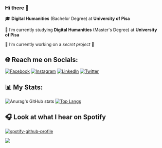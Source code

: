 ### Hi there 👋
🎓 <b>Digital Humanities</b> (Bachelor Degree) at <b>University of Pisa</b>

🌱 I’m currently studying <b>Digital Humanities</b> (Master's Degree) at <b>University of Pisa</b>

🔭 I’m currently working on a <i>secret project</i> 🤫

## 🌐 Reach me on Socials:
[![Facebook](https://img.shields.io/badge/Facebook-%231877F2.svg?logo=Facebook&logoColor=white)](https://facebook.com/VincetHD) [![Instagram](https://img.shields.io/badge/Instagram-%23E4405F.svg?logo=Instagram&logoColor=white)](https://instagram.com/il_samaritano) [![LinkedIn](https://img.shields.io/badge/LinkedIn-%230077B5.svg?logo=linkedin&logoColor=white)](https://linkedin.com/in/vincenzo-sammartino-0339191a1) [![Twitter](https://img.shields.io/badge/Twitter-%231DA1F2.svg?logo=Twitter&logoColor=white)](https://twitter.com/vincenzosamma23) 

## 📊 My Stats:

![Anurag's GitHub stats](https://github-readme-stats.vercel.app/api?username=ilsamaritano&show_icons=true&theme=gradient)
[![Top Langs](https://github-readme-stats.vercel.app/api/top-langs/?username=ilsamaritano&layout=compact&langs_count=8&exclude_repo=CodificaDiTesti)](https://github.com/anuraghazra/github-readme-stats)
<!-- CODIFICA DI TESTI è STATO ESCLUSO CON &exclude_repo=CodificaDiTesti -->

## 🎧 Look at what I hear on Spotify


[![spotify-github-profile](https://spotify-github-profile.vercel.app/api/view?uid=31fi3w2eprbwdanqw4fcnjumcqnu&cover_image=true&theme=natemoo-re&show_offline=false&background_color=121212&bar_color=53b14f&bar_color_cover=true)](https://spotify-github-profile.vercel.app/api/view?uid=31fi3w2eprbwdanqw4fcnjumcqnu&redirect=true)

[![](https://visitcount.itsvg.in/api?id=ilsamaritano&icon=0&color=0)](https://visitcount.itsvg.in)


<!--
![](https://komarev.com/ghpvc/?username=ilsamaritano)
**ilsamaritano/ilsamaritano** is a ✨ _special_ ✨ repository because its `README.md` (this file) appears on your GitHub profile.

Here are some ideas to get you started:

- 🔭 I’m currently working on a secret project 🤫
- 🌱 I’m currently learning Digital Humanities at University of Pisa
- 👯 I’m looking to collaborate on ...
- 🤔 I’m looking for help with ...
- 💬 Ask me about ...
- 😄 Pronouns: ...
- ⚡ Fun fact: ...
-->
